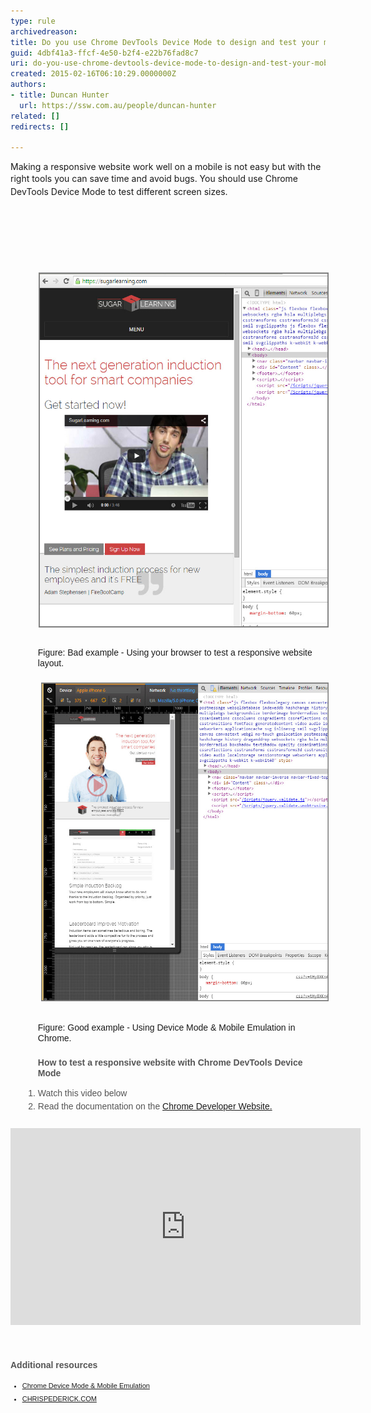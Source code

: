 ```yaml
---
type: rule
archivedreason: 
title: Do you use Chrome DevTools Device Mode to design and test your mobile views?
guid: 4dbf41a3-ffcf-4e50-b2f4-e22b76fad8c7
uri: do-you-use-chrome-devtools-device-mode-to-design-and-test-your-mobile-views
created: 2015-02-16T06:10:29.0000000Z
authors:
- title: Duncan Hunter
  url: https://ssw.com.au/people/duncan-hunter
related: []
redirects: []

---
```



Making a responsive​ website work well on a mobile is not easy but with the right tools you can save time and avoid bugs. <span style="line-height:1.6;">​You should use </span>Chrome DevTools Device Mode ​to test different screen sizes.​<br><blockquote style="border:medium;margin-left:40px;"></blockquote><div><br> </div>
<br><excerpt class='endintro'></excerpt><br>
<blockquote style="margin:0px 0px 0px 40px;padding:0px;border:medium;"><p><span style="line-height:20px;">​​​<img src="bad-rules-testing-responsivewebsites.jpg" alt="" style="margin:5px;width:495px;height:568px;" /></span></p></blockquote><dl class="bad" style="margin:0px;line-height:17px;padding-top:10px;padding-bottom:10px;padding-left:20px;font-family:arial, helvetica, sans-serif;"><dd style="padding-bottom:7px;padding-left:1.7em;margin-top:-2px;margin-left:0px;">Figure: Bad example - Using your browser to test a responsive website layout.<br>​<img alt="2015-02-16_17-44-01.jpg" src="2015-02-16_17-44-01.jpg" style="margin:5px;width:500px;height:510px;" /><br></dd></dl><dl class="good" style="margin:0px;padding-top:10px;padding-bottom:10px;padding-left:20px;"><dd style="line-height:17px;padding-bottom:7px;padding-left:1.7em;font-family:arial, helvetica, sans-serif;margin-top:-2px;margin-left:0px;">Figure: Good example - Using Device Mode & Mobile Emulation in Chrome.</dd><ul><font color="#555555" face="arial, helvetica, sans-serif"><strong>How to test a responsive website with Chrome DevTools Device Mode </strong></font></ul><span style="line-height:21px;font-family:arial, helvetica, sans-serif;"><ol><li style="color:#555555;">Watch this video below​</li><li style="color:#555555;">Read the documentation on the <a href="https://developer.chrome.com/devtools/docs/device-mode">Chrome Developer Website.​</a></li></ol></span></dl><div class="ms-rtestate-read ms-rte-embedcode ms-rte-embedil ms-rtestate-notify" unselectable="on"><iframe width="560" height="315" src="https://www.youtube.com/embed/FrAZWiMWRa4" frameborder="0"></iframe> </div><br><br><span style="line-height:21px;font-family:arial, helvetica, sans-serif;"><span style="color:#555555;"><strong>​Additional resources</strong></span><font color="#555555"><span style="font-size:11px;"><br></span></font></span><span style="line-height:21px;font-family:arial, helvetica, sans-serif;font-size:11px;"><ul><li><a href="https://developer.chrome.com/devtools/docs/device-mode">Chrome Device Mode & Mobile Emulation​​</a><span> </span></li><li><span><a href="http://chrispederick.com/work/web-developer/">CHRISPEDERICK.COM​​</a><br></span></li></ul></span>​<br><br>


